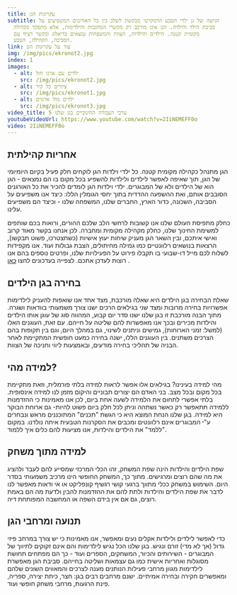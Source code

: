 ```yaml
---
title: עקרונות הגן
subtitle: הגישה של גן ילדי הטבע הדמקרטי מבקשת לשלב בין כל האורגנים המשפיעים על
  סביבת הילד והילדה. הגן אינו מורכב רק מקשרי המחנכות והילדימות, אלא מתפקד כקהילה
  מקומית קטנה. הילדים והילדות, הצוות והמשפחות נמצאים בדיאלוג ובקשר רציף עם
  הסביבה, הקהילה, הטבע.
link: עוד על עקרונות הגן
img: /img/pics/ekronot2.jpg
index: 1
images:
  - alt: ילדים עם ארגז חול
    src: /img/pics/ekronot2.jpg
  - alt: ציורים כל קיר
    src: /img/pics/ekronot1.jpg
  - alt: ילדים מול ארגזים
    src: /img/pics/ekronot3.jpg
video_title: 5 ערכי העבודה החינוכיים בגן שלנו
youtubeVideoUrl: https://www.youtube.com/watch?v=2IiNEMEFF0o
video: 2IiNEMEFF0o
---
```


## אחריות קהילתית

הגן מתנהל כקהילה מקומית קטנה. כל ילדי וילדות הגן לוקחים חלק פעיל בקיום היומיומי של הגן, תוך שאיפה לאפשר לילדים ולילדות להשפיע בכל מקום בו הם נמצאים - הגן הוא של הילדים ולא של המבוגרים.
ילדי וילדות הגן לומדים להכיר את כל האורגנים הסובבים אותם, ואת ההשפעה ההדדית בתוך יחסי הגומלין הללו: כיצד אנו משפיעים על הסביבה, השכונה, כדור הארץ, החברים שלנו, המשפחה שלנו - וכיצד הם משפיעים עלינו.

כחלק מתפיסת העולם שלנו אנו קשובות לרחשי הלב שלכם ההורים, ורואות בכם שותפים למשימת החינוך שלנו, כחלק מקהילה מקומית ומחברה. לכן אנחנו בקשר מאוד קרוב ואישי איתכם, ובין השאר הגן מעניק שיחות יעוץ אישיות (כשתצטרכו, פשוט תבקשו), הרצאות בנושאים רלוונטיים כמו גמילה מחיתולים, הצבת גבולות ועוד.
אנו מקפידות לשלוח לכם מייל דו-שבועי בו תקבלו פירוט על הפעילויות שלנו, ופרטים נוספים בהם אנו רוצות לעדכן אתכם.
לצפייה בעדכונים לחצו [כאן](http://www.ganyeledteva.co.il/weekly-update) .

## בחירה בגן הילדים

שאלת הבחירה בגן הילדים היא שאלה מורכבת, מצד אחד אנו שואפות להעניק לילדימות אפשרויות בחירה מרובות ומצד שני בגילאים הרכים ישנו צורך משמעותי בוודאות ושגרה. מתוך הבנה מורכבת זו בגן שלנו ישנו סדר יום קבוע, המהווה סוג של עוגן אותו הילדים והילדות מכירים ובכך אנו מאפשרות להם שליטה על חייהם. עם זאת, העוגנים האלו (למשל: זמני הארוחות), גמישים וניתנים לשינוי, גם במהלך היום, וגם בין תקופות בהם הצרכים משתנים. בין העוגנים הללו, ישנה בחירה כמעט חופשית המתקיימת לאחר הבניה של תהליכי בחירה מודעים, ובאמצעות ליווי וחניכה של הצוות.

## למידה מהי?

מהי למידה בעינינו? בגילאים אלו אפשר לראות למידה בלתי פורמלית, וזאת מתקיימת בכל מקום ובכל מצב. בני האדם הם יצורים תבוניים והיקום מזמן לנו למידה אינסופית. בלתי אפשרי לתחום את הלמידה לשעה אחת ביום, לכן אנו מאמינות כי ההזדמנות ללמידה תתאפשר רק כאשר נשתהה וניתן לכל חלק ביום פשוט להיות- גם ארוחת הבוקר היא למידה.
בגן שלנו הנחת המוצא היא כי הגשת "תכנים" המתוכננים מראש ונבחרים ע"י המבוגרים אינם רלוונטים ומכבים את הסקרנות הטבעית איתה נולדנו. במקום "ללמד" את הילדים והילדות, אנו מציעות להם כלים איך ללמוד.

## למידה מתוך משחק

שפת הילדים והילדות הינה שפת המשחק, זהו הכלי המרכזי שמסייע להם לעבד ולהציג את מה שהם רוצים ומרגישים. מתוך כך, המשחק החופשי הינו מרכיב משמעותי בסדר היום. השימוש במשחק ככלי מתווך ברגעי קושי רגשיף קונפליקט או אי ודאות מאפשר לנו לדבר את שפת הילדים והילדות ולתת להם את ההזדמנות להבין ולדעת מה הם באמת רוצים, גם אם אין בידם השפה או המחשבה המפותחת דיה.

## תנועה ומרחבי הגן

כדי לאפשר לילדים ולילדות אקלים נעים ומאפשר, אנו מאמינות כי יש צורך במרחב פיזי גדול (אך לא מדי) זורם ונגיש.
בגן שלנו הכל נגיש לילדימות והם אינם זקוקים לתיווך של המבוגרים - השירותים והכיור, המשחקים, הספרים ועוד - כך הם מפתחים תחושת מסוגלות ואחריות אישית כמו גם עצמאות ושליטה בחייהם.
סביבת הגן מאפשרת לילדימות מגוון מרחבי פעילות הנותנים מענה לצרכים והמאווים השונים שלהם ומאפשרים חקירה ובחירה אמיתיים. ישנם מרחבים רבים בגן: חצר, כיתת יצירה, ספריה, פינת הרגעות, מרחבי משחק חופשי ועוד.
